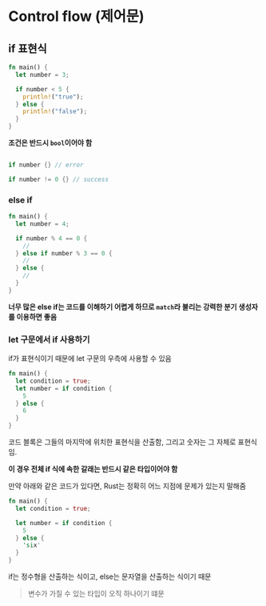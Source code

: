 # Control flow (제어문)

## if 표현식

```rust
fn main() {
  let number = 3;

  if number < 5 {
    println!("true");
  } else {
    println!("false");
  }
}
```

**조건은 반드시 `bool`이어야 함**

```rust

if number {} // error

if number != 0 {} // success

```

### else if

```rust
fn main() {
  let number = 4;

  if number % 4 == 0 {
    //
  } else if number % 3 == 0 {
    //
  } else {
    //
  }
}
```

**너무 많은 else if는 코드를 이해하기 어렵게 하므로 `match`라 불리는 강력한 분기 생성자를 이용하면 좋음**

### let 구문에서 if 사용하기

if가 표현식이기 때문에 let 구문의 우측에 사용할 수 있음

```rust
fn main() {
  let condition = true;
  let number = if condition {
    5
  } else {
    6
  }
}
```

코드 블록은 그들의 마지막에 위치한 표현식을 산출함, 그리고 숫자는 그 자체로 표현식임.

**이 경우 전체 if 식에 속한 갈래는 반드시 같은 타입이어야 함**

만약 아래와 같은 코드가 있다면, Rust는 정확히 어느 지점에 문제가 있는지 말해줌

```rust
fn main() {
  let condition = true;

  let number = if condition {
    5
  } else {
    'six'
  }
}
```

if는 정수형을 산출하는 식이고, else는 문자열을 산출하는 식이기 때문

> 변수가 가질 수 있는 타입이 오직 하나이기 떄문

